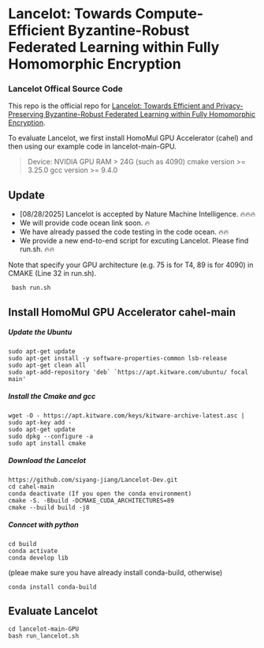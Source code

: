 #  Lancelot: Towards Compute-Efficient Byzantine-Robust Federated Learning within Fully Homomorphic Encryption
### Lancelot Offical Source Code 

This repo is the official repo for [Lancelot: Towards Efficient and Privacy-Preserving Byzantine-Robust Federated Learning within Fully Homomorphic Encryption](https://arxiv.org/abs/2408.06197).

To evaluate Lancelot, we first install HomoMul GPU Accelerator (cahel) and then using our example code in lancelot-main-GPU.

> Device: NVIDIA GPU RAM > 24G (such as 4090)
> cmake version >= 3.25.0
> gcc version >= 9.4.0

## Update 
- [08/28/2025] Lancelot is accepted by Nature Machine Intelligence. 🔥🔥🔥
- We will provide code ocean link soon. 🔥  
- We have already passed the code testing in the code ocean. 🔥🔥 
- We provide a new end-to-end script for excuting Lancelot. Please find run.sh. 🔥🔥

 Note that specify your GPU architecture (e.g. 75 is for T4, 89 is for 4090) in CMAKE (Line 32 in run.sh). 
```
 bash run.sh 
```


## Install HomoMul GPU Accelerator cahel-main

##### Update the Ubuntu
```
sudo apt-get update
sudo apt-get install -y software-properties-common lsb-release
sudo apt-get clean all
sudo apt-add-repository 'deb` `https://apt.kitware.com/ubuntu/ focal main'
```


##### Install the Cmake and gcc

```
wget -O - https://apt.kitware.com/keys/kitware-archive-latest.asc | sudo apt-key add -
sudo apt-get update
sudo dpkg --configure -a
sudo apt install cmake
```



##### Download the Lancelot

```
https://github.com/siyang-jiang/Lancelot-Dev.git
cd cahel-main
conda deactivate (If you open the conda environment)
cmake -S. -Bbuild -DCMAKE_CUDA_ARCHITECTURES=89
cmake --build build -j8
```
##### Conncet with python

```
cd build
conda activate
conda develop lib
```
(pleae make sure you have already install conda-build, otherwise)
```
conda install conda-build
```



## Evaluate Lancelot
```
cd lancelot-main-GPU
bash run_lancelot.sh
```

<!-- ## Results
![Results](https://github.com/siyang-jiang/Lancelot-Dev/blob/main/results.jpeg) -->
